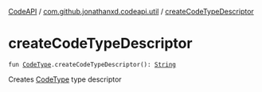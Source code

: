 [CodeAPI](../index.md) / [com.github.jonathanxd.codeapi.util](index.md) / [createCodeTypeDescriptor](.)

# createCodeTypeDescriptor

`fun `[`CodeType`](../com.github.jonathanxd.codeapi.type/-code-type/index.md)`.createCodeTypeDescriptor(): `[`String`](https://kotlinlang.org/api/latest/jvm/stdlib/kotlin/-string/index.html)

Creates [CodeType](../com.github.jonathanxd.codeapi.type/-code-type/index.md) type descriptor

